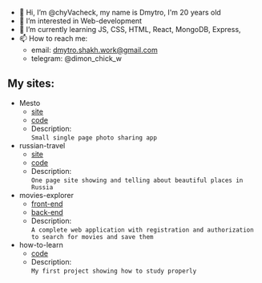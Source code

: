 - 👋 Hi, I’m @chyVacheck, my name is Dmytro, I'm 20 years old
- 👀 I’m interested in Web-development
- 🌱 I’m currently learning JS, CSS, HTML, React, MongoDB, Express,
- 📫 How to reach me:
  - email: dmytro.shakh.work@gmail.com
  - telegram: @dimon_chick_w


## My sites:
  - Mesto
    + [site](https://chyvacheck.github.io/Mesto/)
    + [code](https://github.com/chyVacheck/mesto)
    + Description:  
     ``` Small single page photo sharing app ```
  - russian-travel
    + [site](https://chyvacheck.github.io/russian-travel/)
    + [code](https://github.com/chyVacheck/russian-travel)
    + Description:  
     ``` One page site showing and telling about beautiful places in Russia ```
  - movies-explorer
    + [front-end](https://github.com/chyVacheck/movies-explorer-frontend)
    + [back-end](https://github.com/chyVacheck/movies-explorer-api)
    + Description:  
     ``` A complete web application with registration and authorization to search for movies and save them ```
  - how-to-learn
    + [code](https://github.com/chyVacheck/how-to-learn)
    + Description:  
     ``` My first project showing how to study properly ```

<!-- - 💞️ I’m looking to collaborate on ... -->

<!---
chyVacheck/chyVacheck is a ✨ special ✨ repository because its `README.md` (this file) appears on your GitHub profile.
You can click the Preview link to take a look at your changes.
--->
